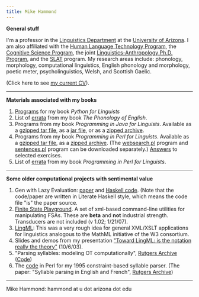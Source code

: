 ```yaml
---
title: Mike Hammond
---
```


**General stuff**

I'm a professor in the [Linguistics Department](http://linguistics.arizona.edu/) at the [University of Arizona](http://www.arizona.edu/). I am also affiliated with the [Human Language Technology Program](https://linguistics.arizona.edu/master-science-human-language-technology-hlt), the [Cognitive Science Program](https://cogsci.arizona.edu), the joint [Linguistics-Anthropology Ph.D. Program](https://linguistics.arizona.edu/content/joint-phd-anthropology-linguistics-also-known-anli-degree), and the [SLAT](http://slat.arizona.edu) program. My research areas include: phonology, morphology, computational linguistics, English phonology and morphology, poetic meter, psycholinguistics, Welsh, and Scottish Gaelic.

(Click here to see [my current CV](cvanon.pdf)).

------------------------------------------------------------------------

**Materials associated with my books**

1.  [Programs](bookcode.zip) for my book *Python for Linguists*
1.  List of [errata](errata.html) from my book *The Phonology of English*.
1.  Programs from my book *Programming in Java for Linguists*. Available as a [gzipped tar
file](programs.tar.gz), as a [jar
file](programs.jar), or as a [zipped
archive](Programs.zip).
1.  Programs from my book *Programming in Perl for Linguists*. Available as a [gzipped tar file](perlprog.tar.gz), as a [zipped archive](perlprogs.zip). (The [websearch.pl](websearch.txt) program and [sentences.pl](sentences.txt) program can be downloaded separately.) [Answers](perlex.zip) to
selected exercises.
1.  List of [errata](http://www.u.arizona.edu/~hammond/perlerrata.html) from my book *Programming in Perl for Linguists*.

------------------------------------------------------------------------

**Some older computational projects with sentimental value**

1.  Gen with Lazy Evaluation: [paper](lazy.pdf) and [Haskell code](lazy.lhs). (Note that the code/paper are written in Literate Haskell style, which means the code file \"is\" the paper source.
1.  [Finite State Playground](http://www.u.arizona.edu/~hammond/flbi1.02.tar.gz). A set of xml-based command-line utilities for manipulating FSAs. These are **beta** and **not** industrial strength. Transducers are not included (v 1.02; 1/21/07).
1.  [LingML](http://dingo.sbs.arizona.edu/~hammond/lingml/lingml.html): This was a very rough idea for general XML/XSLT applications for linguistics analogous to the MathML initiative of the W3 consortium.
1.  Slides and demos from my presentation [\"Toward LingML: is the notation really the theory\"](http://dingo.sbs.arizona.edu/~hammond/georgia/gindex.html) (10/6/03).
1.  \"Parsing syllables: modeling OT computationally\", [Rutgers Archive](http://roa.rutgers.edu/)
([Code](http://www.u.arizona.edu/~hammond/mhlocweb))
1.  The [code](http://www.u.arizona.edu/~hammond/sylpars) in Perl for my 1995 constraint-based syllable parser. (The paper: \"Syllable parsing in English and French\", [Rutgers Archive](http://roa.rutgers.edu/))

------------------------------------------------------------------------

Mike Hammond: hammond at u dot arizona dot edu

